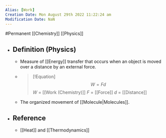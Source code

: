 ```yaml
---
Alias: [Work]
Creation Date: Mon August 29th 2022 11:22:24 am 
Modification Date: NaN
---
```

#Permanent [[Chemistry]] [[Physics]]

- ## Definition (Physics)
	- Measure of [[Energy]] transfer that occurs when an object is moved over a distance by an external force.
	- > [!Equation]
	  > $$W=Fd$$
	  > $W$ = [[Work (Chemistry)]]
	  > $F$ = [[Force]]
	  > $d$ = [[Distance]]
	- The organized movement of [[Molecule|Molecules]].
- ## Reference
	- [[Heat]] and [[Thermodynamics]]